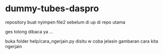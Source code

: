 # dummy-tubes-daspro

repository buat nyimpen file2 sebelum di up di repo utama

ges tolong dibaca ya ...

buka folder help/cara_ngerjain.py
disitu w coba jelasin gambaran cara kita ngerjain
